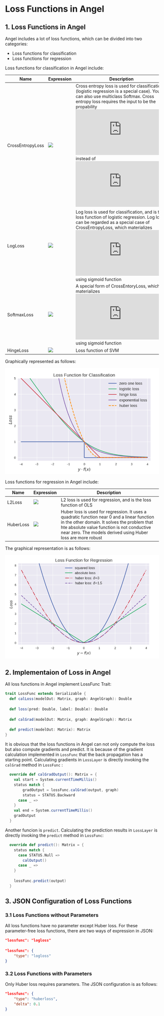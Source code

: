 # Loss Functions in Angel

## 1. Loss Functions in Angel
Angel includes a lot of loss functions, which can be divided into two categories:

- Loss functions for classification
- Loss functions for regression

Loss functions for classification in Angel include:

Name|Expression|Description
---|---|---
CrossEntropyLoss| ![](http://latex.codecogs.com/png.latex?-\sum_iy_i\log{p_i(x)}) | Cross entropy loss is used for classification (logistic regression is a special case). You can also use multiclass Softmax. Cross entropy loss requires the input to be the propability ![](http://latex.codecogs.com/png.latex?p_i(x)) instead of ![](http://latex.codecogs.com/png.latex?f(x)) 
LogLoss| ![](http://latex.codecogs.com/png.latex?\log{\(1+e^{-yf(x)}\)}) | Log loss is used for classification, and is the loss function of logistic regression. Log loss can be regarded as a special case of CrossEntropyLoss, which materializes ![](http://latex.codecogs.com/png.latex?p_i(x)) using sigmoid function 
SoftmaxLoss| ![](http://latex.codecogs.com/png.latex?-\sum_iI(y=i)\log\frac{x^{x_i}}{\sum_je^{x_j}}) | A special form of CrossEntoryLoss, which materializes ![](http://latex.codecogs.com/png.latex?p_i(x)) using sigmoid function 
HingeLoss| ![](http://latex.codecogs.com/png.latex?\max{\(0,1-yf(x)\)}) | Loss function of SVM 

Graphically represented as follows:

![分类损失函数](../img/classifcationloss.png)

Loss functions for regression in Angel include:

Name|Expression|Description
---|---|---
L2Loss | ![](http://latex.codecogs.com/png.latex?\|y-f(x)\|_2^2) | L2 loss is used for regression, and is the loss function of OLS 
HuberLoss | ![](http://latex.codecogs.com/png.latex?\left\\{\begin{array}{ll}\delta\cdot\(abs(x)-\frac{\delta}{2}\),&abs(x)>\delta\\\\\frac{1}{2}x^2,&abs(x)\le\delta\end{array}\right.) | Huber loss is used for regression. It uses a quadratic function near 0 and a linear function in the other domain. It solves the problem that hte absolute value function is not conductive near zero. The models derived using Huber loss are more robust 

The graphical representation is as follows:

![回归损失函数](../img/regressionloss.png)

## 2. Implementaion of Loss in Angel
All loss functions in Angel implement LossFunc Trait:

```scala
trait LossFunc extends Serializable {
  def calLoss(modelOut: Matrix, graph: AngelGraph): Double

  def loss(pred: Double, label: Double): Double

  def calGrad(modelOut: Matrix, graph: AngelGraph): Matrix

  def predict(modelOut: Matrix): Matrix
}
```
It is obvious that the loss functions in Angel can not only compute the loss but also compute gradients and predict. It is because of the gradient calculation implemented in `LossFunc` that the back propagation has a starting point. Calculating gradients in `LossLayer` is directly invoking the `calGrad` method in `LossFunc` :

```scala
  override def calGradOutput(): Matrix = {
    val start = System.currentTimeMillis()
    status match {
        gradOutput = lossFunc.calGrad(output, graph)
        status = STATUS.Backward
      case _ =>
    }
    val end = System.currentTimeMillis()
    gradOutput
  }
```
Another funcion is `predict`. Calculating the prediction results in `LossLayer` is directly invoking the `predict` method in `LossFunc`: 
```scala
  override def predict(): Matrix = {
    status match {
      case STATUS.Null =>
        calOutput()
      case _ =>
    }

    lossFunc.predict(output)
  }
```

## 3. JSON Configuration of Loss Functions
### 3.1 Loss Functions without Parameters
All loss functions have no parameter except Huber loss. For these parameter-free loss functions, there are two ways of expression in JSON:

```json
"lossfunc": "logloss"

"lossfunc": {
    "type": "logloss"
} 
```

### 3.2 Loss Functions with Parameters
Only Huber loss requires parameters. The JSON configuration is as follows:
```json
"lossfunc": {
    "type": "huberloss",
    "delta": 0.1
}
```
